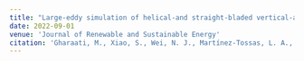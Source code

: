 ```yaml
---
title: "Large-eddy simulation of helical-and straight-bladed vertical-axis wind turbines in boundary layer turbulence(https://pubs.aip.org/aip/jrse/article/14/5/053301/2843977)"
date: 2022-09-01
venue: 'Journal of Renewable and Sustainable Energy'
citation: 'Gharaati, M., Xiao, S., Wei, N. J., Martínez-Tossas, L. A., Dabiri, J. O., & Yang, D. (2022). Large-eddy simulation of helical-and straight-bladed vertical-axis wind turbines in boundary layer turbulence. Journal of Renewable and Sustainable Energy, 14(5).'
---
```

